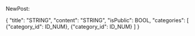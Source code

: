 
NewPost:
    
{
    "title": "STRING", 
    "content": "STRING", 
    "isPublic": BOOL, 
    "categories": [ 
        {"category_id": ID_NUM}, 
        {"category_id": ID_NUM}
    ] 
}